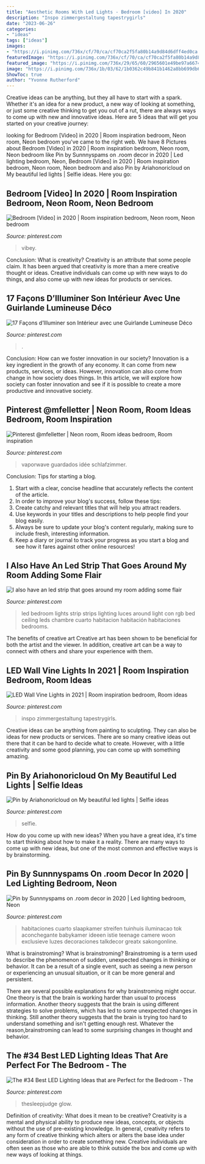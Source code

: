 ```yaml
---
title: "Aesthetic Rooms With Led Lights - Bedroom [video] In 2020"
description: "Inspo zimmergestaltung tapestrygirls"
date: "2023-06-26"
categories:
- "ideas"
tags: ["ideas"]
images:
- "https://i.pinimg.com/736x/cf/70/ca/cf70ca2f5fa80b14a9d84d6dff4ed0ca.jpg"
featuredImage: "https://i.pinimg.com/736x/cf/70/ca/cf70ca2f5fa80b14a9d84d6dff4ed0ca.jpg"
featured_image: "https://i.pinimg.com/736x/29/65/60/2965601e49be97a66743c22c8936cec6.jpg"
image: "https://i.pinimg.com/736x/1b/03/62/1b0362c49b841b1462a8bb699db6a7cd.jpg"
ShowToc: true
author: "Yvonne Rutherford"
---
```



Creative ideas can be anything, but they all have to start with a spark. Whether it's an idea for a new product, a new way of looking at something, or just some creative thinking to get you out of a rut, there are always ways to come up with new and innovative ideas. Here are 5 ideas that will get you started on your creative journey: 

	

		
looking for Bedroom [Video] in 2020 | Room inspiration bedroom, Neon room, Neon bedroom you've came to the right web. We have 8 Pictures about Bedroom [Video] in 2020 | Room inspiration bedroom, Neon room, Neon bedroom like Pin by Sunnnyspams on .room decor in 2020 | Led lighting bedroom, Neon, Bedroom [Video] in 2020 | Room inspiration bedroom, Neon room, Neon bedroom and also Pin by Ariahonoricloud on My beautiful led lights | Selfie ideas. Here you go:
		
    
## Bedroom [Video] In 2020 | Room Inspiration Bedroom, Neon Room, Neon Bedroom

<img loading=lazy src="https://i.pinimg.com/736x/7a/80/4c/7a804ce3983bf9827098f97b154e4958.jpg" onerror="this.onerror=null;this.src='https://tse3.mm.bing.net/th?id=OIP.er_fw-frPC9GBLdyMYMX1wHaNK&amp;pid=15.1';" alt="Bedroom [Video] in 2020 | Room inspiration bedroom, Neon room, Neon bedroom">

_Source: pinterest.com_

>vibey. 

	

Conclusion: What is creativity?
Creativity is an attribute that some people claim. It has been argued that creativity is more than a mere creative thought or ideas. Creative individuals can come up with new ways to do things, and also come up with new ideas for products or services.

    
## 17 Façons D’Illuminer Son Intérieur Avec Une Guirlande Lumineuse Déco

<img loading=lazy src="https://i.pinimg.com/736x/29/65/60/2965601e49be97a66743c22c8936cec6.jpg" onerror="this.onerror=null;this.src='https://tse3.mm.bing.net/th?id=OIP.FmHOWTjuoqIsXTjiWYqaAAHaKD&amp;pid=15.1';" alt="17 Façons d’Illuminer son Intérieur avec une Guirlande Lumineuse Déco">

_Source: pinterest.com_

>. 

	

Conclusion: How can we foster innovation in our society?
Innovation is a key ingredient in the growth of any economy. It can come from new products, services, or ideas. However, innovation can also come from change in how society does things. In this article, we will explore how society can foster innovation and see if it is possible to create a more productive and innovative society.

    
## Pinterest @mfelletter | Neon Room, Room Ideas Bedroom, Room Inspiration

<img loading=lazy src="https://i.pinimg.com/736x/cf/70/ca/cf70ca2f5fa80b14a9d84d6dff4ed0ca.jpg" onerror="this.onerror=null;this.src='https://tse2.mm.bing.net/th?id=OIP.w_yWD0qq9pIpTmJR7B38kwHaL-&amp;pid=15.1';" alt="Pinterest @mfelletter | Neon room, Room ideas bedroom, Room inspiration">

_Source: pinterest.com_

>vaporwave guardados idée schlafzimmer. 

	

Conclusion: Tips for starting a blog.
1. Start with a clear, concise headline that accurately reflects the content of the article.
2. In order to improve your blog's success, follow these tips: 
3. Create catchy and relevant titles that will help you attract readers. 
4. Use keywords in your titles and descriptions to help people find your blog easily. 
5. Always be sure to update your blog's content regularly, making sure to include fresh, interesting information. 
6. Keep a diary or journal to track your progress as you start a blog and see how it fares against other online resources!

    
## I Also Have An Led Strip That Goes Around My Room Adding Some Flair

<img loading=lazy src="https://i.pinimg.com/736x/31/e9/f0/31e9f0022c08d958d47cc9edceeeed71--pimp-led-strip.jpg" onerror="this.onerror=null;this.src='https://tse4.mm.bing.net/th?id=OIP.yNKbh1JYb1GMNd6ZAx20cgHaJ3&amp;pid=15.1';" alt="I also have an led strip that goes around my room adding some flair">

_Source: pinterest.com_

>led bedroom lights strip strips lighting luces around light con rgb bed ceiling leds chambre cuarto habitacion habitación habitaciones bedrooms. 

	

The benefits of creative art
Creative art has been shown to be beneficial for both the artist and the viewer. In addition, creative art can be a way to connect with others and share your experience with them.

    
## LED Wall Vine Lights In 2021 | Room Inspiration Bedroom, Room Ideas

<img loading=lazy src="https://i.pinimg.com/736x/36/dc/99/36dc99aeae94dd40854f858a3e31b6a5.jpg" onerror="this.onerror=null;this.src='https://tse2.mm.bing.net/th?id=OIP.oMhcdPqvR-zflqsuoXIKRwHaJ3&amp;pid=15.1';" alt="LED Wall Vine Lights in 2021 | Room inspiration bedroom, Room ideas">

_Source: pinterest.com_

>inspo zimmergestaltung tapestrygirls. 

	

Creative ideas can be anything from painting to sculpting. They can also be ideas for new products or services. There are so many creative ideas out there that it can be hard to decide what to create. However, with a little creativity and some good planning, you can come up with something amazing.

    
## Pin By Ariahonoricloud On My Beautiful Led Lights | Selfie Ideas

<img loading=lazy src="https://i.pinimg.com/736x/93/7e/3c/937e3c919a375197678e749548562839.jpg" onerror="this.onerror=null;this.src='https://tse1.mm.bing.net/th?id=OIP.g7NC3E7_SUilfb1aoQBLcwHaNK&amp;pid=15.1';" alt="Pin by Ariahonoricloud on My beautiful led lights | Selfie ideas">

_Source: pinterest.com_

>selfie. 

	

How do you come up with new ideas?
When you have a great idea, it's time to start thinking about how to make it a reality. There are many ways to come up with new ideas, but one of the most common and effective ways is by brainstorming.

    
## Pin By Sunnnyspams On .room Decor In 2020 | Led Lighting Bedroom, Neon

<img loading=lazy src="https://i.pinimg.com/736x/1b/03/62/1b0362c49b841b1462a8bb699db6a7cd.jpg" onerror="this.onerror=null;this.src='https://tse4.mm.bing.net/th?id=OIP.EcITLAPZW9j5KTtr-RWtewHaJL&amp;pid=15.1';" alt="Pin by Sunnnyspams on .room decor in 2020 | Led lighting bedroom, Neon">

_Source: pinterest.com_

>habitaciones cuarto slaapkamer streifen tuinhuis iluminacao tok aconchegante babykamer ideeen istie teenage camere woon exclusieve luzes decoraciones talkdecor greatx sakongonline. 

	

What is brainstroming?
What is brainstroming?
Brainstroming is a term used to describe the phenomenon of sudden, unexpected changes in thinking or behavior. It can be a result of a single event, such as seeing a new person or experiencing an unusual situation, or it can be more general and persistent.

There are several possible explanations for why brainstroming might occur. One theory is that the brain is working harder than usual to process information. Another theory suggests that the brain is using different strategies to solve problems, which has led to some unexpected changes in thinking. Still another theory suggests that the brain is trying too hard to understand something and isn't getting enough rest. Whatever the reason,brainstroming can lead to some surprising changes in thought and behavior.

    
## The #34 Best LED Lighting Ideas That Are Perfect For The Bedroom - The

<img loading=lazy src="https://i.pinimg.com/736x/30/90/6c/30906c8fe1350c981c573a6cc239c9af.jpg" onerror="this.onerror=null;this.src='https://tse4.mm.bing.net/th?id=OIP.tNK7I2N_h5K7ZFACNWGqPQHaKv&amp;pid=15.1';" alt="The #34 Best LED Lighting Ideas that are Perfect for the Bedroom - The">

_Source: pinterest.com_

>thesleepjudge glow. 

	

Definition of creativity: What does it mean to be creative?
Creativity is a mental and physical ability to produce new ideas, concepts, or objects without the use of pre-existing knowledge. In general, creativity refers to any form of creative thinking which alters or alters the base idea under consideration in order to create something new. Creative individuals are often seen as those who are able to think outside the box and come up with new ways of looking at things.

